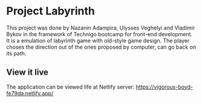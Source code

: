 # Project Labyrinth

This project was done by Nazanin Adampira, Ulysses Veghelyi and Vladimir Bykov in the framework of Technigo bootcamp for front-end development. It is a emulation of labyrinth game with old-style game design.
The player choses the direction out of the ones proposed by computer, can go back on its path.


## View it live

The application can be viewed life at Netlify server: 
https://vigorous-boyd-fe79da.netlify.app/
